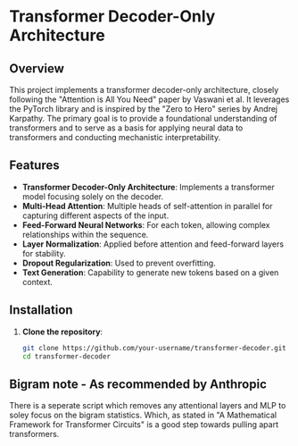 # Transformer Decoder-Only Architecture

## Overview

This project implements a transformer decoder-only architecture, closely following the "Attention is All You Need" paper by Vaswani et al. It leverages the PyTorch library and is inspired by the "Zero to Hero" series by Andrej Karpathy. The primary goal is to provide a foundational understanding of transformers and to serve as a basis for applying neural data to transformers and conducting mechanistic interpretability.

## Features

- **Transformer Decoder-Only Architecture**: Implements a transformer model focusing solely on the decoder.
- **Multi-Head Attention**: Multiple heads of self-attention in parallel for capturing different aspects of the input.
- **Feed-Forward Neural Networks**: For each token, allowing complex relationships within the sequence.
- **Layer Normalization**: Applied before attention and feed-forward layers for stability.
- **Dropout Regularization**: Used to prevent overfitting.
- **Text Generation**: Capability to generate new tokens based on a given context.

## Installation

1. **Clone the repository**:
    ```bash
    git clone https://github.com/your-username/transformer-decoder.git
    cd transformer-decoder
    ```
## Bigram note - As recommended by Anthropic

There is a seperate script which removes any attentional layers and MLP to soley focus on the bigram statistics. Which, as stated in "A Mathematical Framework for Transformer Circuits" is a good step towards pulling apart transformers. 

